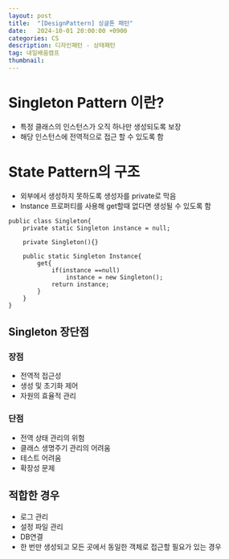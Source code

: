 ```yaml
---
layout: post
title:  "[DesignPattern] 싱글톤 패턴"
date:   2024-10-01 20:00:00 +0900
categories: CS
description: 디자인패턴 - 상태패턴
tag: 내일배움캠프
thumbnail:
---
```


# Singleton Pattern 이란?
- 특정 클래스의 인스턴스가 오직 하나만 생성되도록 보장
- 해당 인스턴스에 전역적으로 접근 할 수 있도록 함


# State Pattern의 구조
- 외부에서 생성하지 못하도록 생성자를 private로 막음
- Instance 프로퍼티를 사용해 get할때 없다면 생성될 수 있도록 함

```CSharp
public class Singleton{
    private static Singleton instance = null;

    private Singleton(){}

    public static Singleton Instance{
        get{
            if(instance ==null)
                instance = new Singleton();
            return instance;
        }
    }
}
```

## Singleton 장단점
### 장점
- 전역적 접근성
- 생성 및 초기화 제어
- 자원의 효율적 관리
### 단점 
- 전역 상태 관리의 위험
- 클래스 생명주기 관리의 어려움
- 테스트 어려움
- 확장성 문제

## 적합한 경우
- 로그 관리
- 설정 파일 관리
- DB연결
- 한 번만 생성되고 모든 곳에서 동일한 객체로 접근할 필요가 있는 경우

